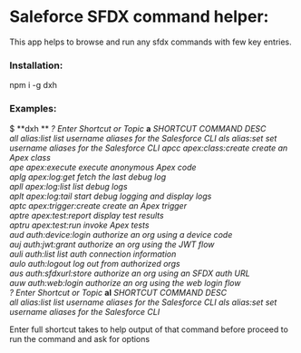 # Saleforce SFDX command helper:

This app helps to browse and run any sfdx commands with few key entries.

### Installation:

npm i -g dxh

### Examples:

\$ **dxh **
_? Enter Shortcut or Topic_ **a**
_SHORTCUT COMMAND DESC  
all alias:list list username aliases for the Salesforce CLI
als alias:set set username aliases for the Salesforce CLI
apcc apex:class:create create an Apex class  
ape apex:execute execute anonymous Apex code  
aplg apex:log:get fetch the last debug log  
apll apex:log:list list debug logs  
aplt apex:log:tail start debug logging and display logs  
aptc apex:trigger:create create an Apex trigger  
aptre apex:test:report display test results  
aptru apex:test:run invoke Apex tests  
aud auth:device:login authorize an org using a device code  
auj auth:jwt:grant authorize an org using the JWT flow  
auli auth:list list auth connection information  
aulo auth:logout log out from authorized orgs  
aus auth:sfdxurl:store authorize an org using an SFDX auth URL  
auw auth:web:login authorize an org using the web login flow  
? Enter Shortcut or Topic_ **al**
_SHORTCUT COMMAND DESC  
all alias:list list username aliases for the Salesforce CLI
als alias:set set username aliases for the Salesforce CLI_

Enter full shortcut takes to help output of that command before proceed to run the command and ask for options
